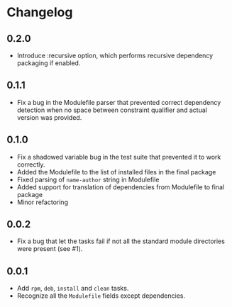 # Changelog

## 0.2.0

* Introduce :recursive option, which performs recursive dependency packaging if
  enabled.

## 0.1.1

* Fix a bug in the Modulefile parser that prevented correct dependency
  detection when no space between constraint qualifier and actual version was
  provided.

## 0.1.0

* Fix a shadowed variable bug in the test suite that prevented it to work
  correctly.
* Added the Modulefile to the list of installed files in the final package
* Fixed parsing of `name-author` string in Modulefile
* Added support for translation of dependencies from Modulefile to final package
* Minor refactoring

## 0.0.2

* Fix a bug that let the tasks fail if not all the standard module directories
  were present (see #1).

## 0.0.1

* Add `rpm`, `deb`, `install` and `clean` tasks.
* Recognize all the `Modulefile` fields except dependencies.
